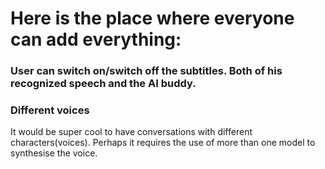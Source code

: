 # Here is the place where everyone can add everything:

### User can switch on/switch off the subtitles. Both of his recognized speech and the AI buddy.
### Different voices
It would be super cool to have conversations with different characters(voices). Perhaps it requires the use of more than one model to synthesise the voice.
